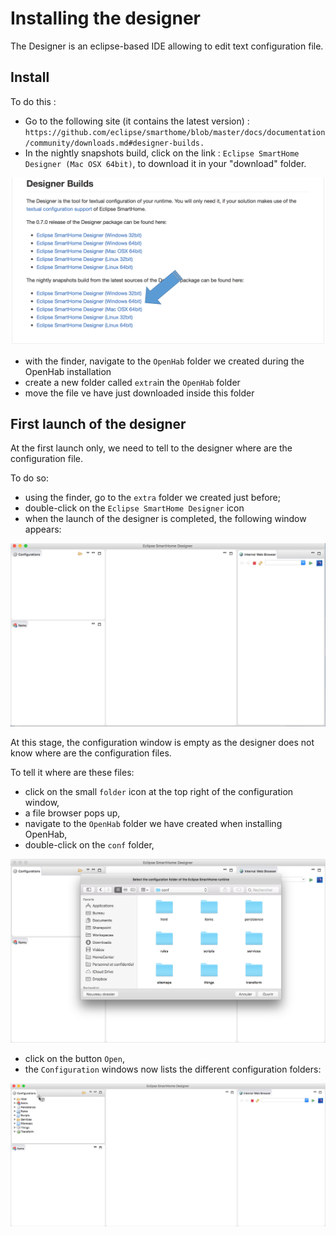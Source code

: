 # Installing the designer

The Designer is an eclipse-based IDE allowing to edit text configuration file.

## Install

To do this :
* Go to the following site (it contains the latest version) : `https://github.com/eclipse/smarthome/blob/master/docs/documentation/community/downloads.md#designer-builds.`
* In the nightly snapshots build, click on the link : `Eclipse SmartHome Designer (Mac OSX 64bit)`, to download it in your "download" folder.

![](images/smarthone-designer-05.png)

* with the finder, navigate to the `OpenHab` folder we created during the OpenHab installation
* create a new folder called `extra`in the `OpenHab` folder
* move the file ve have just downloaded inside this folder

## First launch of the designer

At the first launch only, we need to tell to the designer where are the configuration file.

To do so:
* using the finder, go to the `extra` folder we created just before;
* double-click on the `Eclipse SmartHome Designer` icon
* when the launch of the designer is completed, the following window appears:

![](images/smarthone-designer-10.png)

At this stage, the configuration window is empty as the designer does not know where are the configuration files. 

To tell it where are these files:
* click on the small `folder` icon at the top right of the configuration window,
* a file browser pops up,
* navigate to the `OpenHab` folder we have created when installing OpenHab,
* double-click on the `conf` folder, 

![](images/smarthone-designer-15.png)

* click on the button `Open`,
* the `Configuration` windows now lists the different configuration folders:

![](images/smarthone-designer-20.png)





